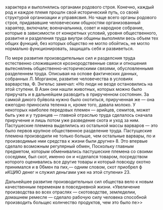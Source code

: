 характера и выполнялись органами родового строя. Конечно, каждый род и каждое племя прошлн свой исторический путь, со своей структурой организации и управясвия. Но чаще всего органы родового строя, придававшие человеческим общностям организованный хараятер, включали; военачальника, совет и народное собрание, которые в зависимости от конкретных условий, уровня общественного, развитня и разделения труда виутри общины выполняли весь объем тех общих функций, без которых общество не могло обойтись, не могло нормально функционировать, защищать себя и развиветься.

По мере развития производительных сил и разделсния труда естественно сложившиеся крознородственные связи и отношения вытеснялнеь общественно-историческими связями, обусловленнымя разделеннем труда. Описывая на оспове фактических данных, собранных Л. Морганом, развитие человечества в условиях варварства, Ф. Энгельс замечал: «Но люди не везде остановились на этой ступени. В Азин они нашли животных, которых можно было приручать и в дальнейшем разводить в прирученном состоянин. За самкой дикого буйвола нужно было охотиться, прирученная же — она ежегодно приносила теленка н, кроме того, давала молоко. У некоторых наиболее передовых племен — арийцев, семитов, может быть уже и у туранцев — главной отраслью труда сделалось сначала приручение и лишь потом уже разведение скота и уход за ним. Пастушеские племена выделились из остальной массы варваров — это было первов крупное общественное разделение труда. Пастущеские племена производили не только больше, чем остальные варвары, по и производимые нми средства к жизни были другне» 8. Это впервые сделало возможным регулярный обмен, Поскольку главным предметом, которым обменивались пастушеские племена со своими соседями, был скот, именно он и «сделался товаром, посредством которого оценивались все другие товары и который повсюду охотно принимался и в 06мен па пих,— одним словом, скот приобрел ф иКЦИЮ денег н служил деньгами уже на этой ступени» 23.

Дальнейшее развитие производительных сил общества вело к новым качественным переменам в повседневной жизни. «Увеличение производства во всех отраслях — скотоводстве, земледелии, домашнем ремесле — сделало рабочую силу человека способной производить больщес колнчество продуктов, чем это было пе>>
